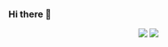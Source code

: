 ### Hi there 👋

<!--
**MarieLynneBlock/MarieLynneBlock** is a ✨ _special_ ✨ repository because its `README.md` (this file) appears on your GitHub profile.

Here are some ideas to get you started:

- 🔭 I’m currently working on ...
- 🌱 I’m currently learning ...
- 👯 I’m looking to collaborate on ...
- 🤔 I’m looking for help with ...
- 💬 Ask me about ...
- 📫 How to reach me: ...
- 😄 Pronouns: ...
- ⚡ Fun fact: ...
-->

<!-- OLD Stats Dashboard -->
<!--
![github stats](https://github-readme-stats.vercel.app/api?username=MarieLynneBlock&hide=["issues"]&show_icons=true&theme=dracula)
[![Top Langs](https://github-readme-stats.vercel.app/api/top-langs/?username=MarieLynneBlock&theme=dracula?hide_langs_below=12)](https://github.com/MarieLynneBlock)
[![ReadMe Card](https://github-readme-stats.vercel.app/api/pin/?username=MarieLynneBlock&repo=ElectronicMusicTools&theme=dracula)](https://github.com/MarieLynneBlock/ElectronicMusicTools)-->

<!-- NEW Stats Dashboard -->
<p align = "center">
  <img src = "https://github-readme-stats.vercel.app/api?username=MarieLynneBlock&show_icons=true&theme=dracula&line_height=33">
  <img src = "https://github-readme-stats.vercel.app/api/top-langs/?username=MarieLynneBlock&hide_langs_below=12&theme=dracula&bg_color=#F19FAC">
</p>
